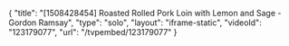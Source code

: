{
    "title": "[1508428454] Roasted Rolled Pork Loin with Lemon and Sage - Gordon Ramsay",
    "type": "solo",
    "layout": "iframe-static",
    "videoId": "123179077",
    "url": "\/tvpembed\/123179077"
}